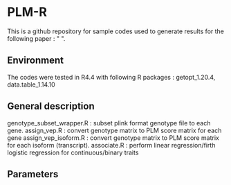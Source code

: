 # PLM-R
This is a github repository for sample codes used to generate results for the following paper : " ".

## Environment
The codes were tested in R4.4 with following R packages : getopt_1.20.4, data.table_1.14.10

## General description
genotype_subset_wrapper.R : subset plink format genotype file to each gene. 
assign_vep.R : convert genotype matrix to PLM score matrix for each gene
assign_vep_isoform.R : convert genotype matrix to PLM score matrix for each isoform (transcript).
associate.R : perform linear regression/firth logistic regression for continuous/binary traits


## Parameters

